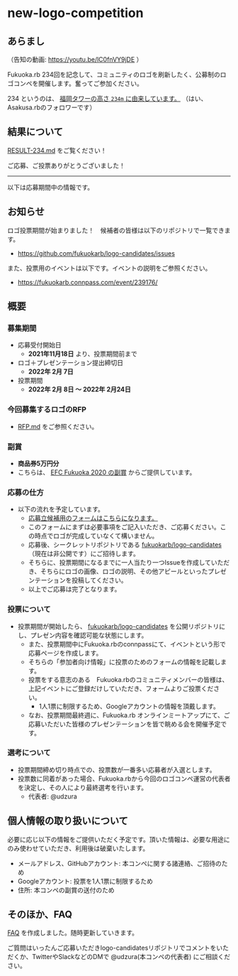 # new-logo-competition

## あらまし

（告知の動画: https://youtu.be/lC0fnVY9jDE ）

Fukuoka.rb 234回を記念して、コミュニティのロゴを刷新したく、公募制のロゴコンペを開催します。奮ってご参加ください。

234 というのは、 [福岡タワーの高さ `234m` に由来しています。](https://www.fukuokatower.co.jp/viewroom/) （はい、Asakusa.rbのフォロワーです）

## 結果について

[RESULT-234.md](RESULT-234.md) をご覧ください！

ご応募、ご投票ありがとうございました！

----

以下は応募期間中の情報です。

## お知らせ

ロゴ投票期間が始まりました！　候補者の皆様は以下のリポジトリで一覧できます。

* https://github.com/fukuokarb/logo-candidates/issues

また、投票用のイベントは以下です。イベントの説明をご参照ください。

* https://fukuokarb.connpass.com/event/239176/

## 概要

### 募集期間

* 応募受付開始日
  * **2021年11月18日** より、投票期間前まで
* ロゴ＋プレゼンテーション提出締切日
  * **2022年 2月 7日**
* 投票期間
  * **2022年 2月 8日 〜 2022年 2月24日**

### 今回募集するロゴのRFP

* [RFP.md](RFP.md) をご参照ください。

### 副賞

* **商品券5万円分**
* こちらは、 [EFC Fukuoka 2020 の副賞](https://efc.fukuoka.jp/award2020/#community1) からご提供しています。

### 応募の仕方

* 以下の流れを予定しています。
  * [応募立候補用のフォームはこちらになります。](https://docs.google.com/forms/d/e/1FAIpQLScYkh9b2iQHHYb8PQW7vUAgHWw-QJqTlTes8wP_ZIynO3rEtA/viewform?usp=sf_link)
  * このフォームにまずは必要事項をご記入いただき、ご応募ください。この時点でロゴが完成していなくて構いません。
  * 応募後、シークレットリポジトリである [fukuokarb/logo-candidates](https://github.com/fukuokarb/logo-candidates) （現在は非公開です）にご招待します。
  * そちらに、投票期間になるまでに一人当たり一つIssueを作成していただき、そちらにロゴの画像、ロゴの説明、その他アピールといったプレゼンテーションを投稿してください。
  * 以上でご応募は完了となります。

### 投票について

* 投票期間が開始したら、 [fukuokarb/logo-candidates](https://github.com/fukuokarb/logo-candidates) を公開リポジトリにし、プレゼン内容を確認可能な状態にします。
  * また、投票期間中にFukuoka.rbのconnpassにて、イベントという形で応募ページを作成します。
  * そちらの「参加者向け情報」に投票のためのフォームの情報を記載します。
  * 投票をする意志のある　Fukuoka.rbのコミュニティメンバーの皆様は、上記イベントにご登録だけしていただき、フォームよりご投票ください。
    * 1人1票に制限するため、Googleアカウントの情報を頂戴します。
  * なお、投票期間最終週に、Fukuoka.rb オンラインミートアップにて、ご応募いただいた皆様のプレゼンテーションを皆で眺める会を開催予定です。

### 選考について

* 投票期間締め切り時点での、投票数が一番多い応募者が入選とします。
* 投票数に同着があった場合、Fukuoka.rbから今回のロゴコンペ運営の代表者を決定し、その人により最終選考を行います。
  * 代表者: @udzura

## 個人情報の取り扱いについて

必要に応じ以下の情報をご提供いただく予定です。頂いた情報は、必要な用途にのみ使わせていただき、利用後は破棄いたします。

* メールアドレス、GitHubアカウント: 本コンペに関する諸連絡、ご招待のため
* Googleアカウント: 投票を1人1票に制限するため
* 住所: 本コンペの副賞の送付のため

## そのほか、FAQ

[FAQ](FAQ.md) を作成しました。随時更新していきます。

ご質問はいったんご応募いただきlogo-candidatesリポジトリでコメントをいただくか、TwitterやSlackなどのDMで @udzura(本コンペの代表者) にご相談ください。
